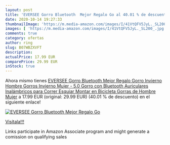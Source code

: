 ```yaml
---
layout: post
title: 'EVERSEE Gorro Bluetooth  Mejor Regalo Go al 40.01 % de descuento'
date: 2020-10-14 19:27:33
thumbnailImage: 'https://m.media-amazon.com/images/I/41VtQFV5JyL._SL200_.jpg'
images: [ 'https://m.media-amazon.com/images/I/41VtQFV5JyL._SL200_.jpg' ]
comments: true
category: ofertas
author: ring
slug: B07WBZXVFT
description:
actualPrice: 17.99 EUR
comparePrice: 29.99 EUR
inStock: true
---
```


Ahora mismo tienes [EVERSEE Gorro Bluetooth  Mejor Regalo Gorro Invierno Hombre Gorros Invierno Mujer - 5.0 Gorro con Bluetooth Auriculares Inalámbricos para Correr  Esquiar  Montar en Bicicleta  Gorras de Hombre Mujer](https://www.amazon.es/dp/B07WBZXVFT/?tag=tolees-21) a 17.99 EUR (original: 29.99 EUR) (40.01 %  de descuento) en el siguiente enlace!

[![EVERSEE Gorro Bluetooth  Mejor Regalo Go](https://m.media-amazon.com/images/I/41VtQFV5JyL._SL200_.jpg)](https://www.amazon.es/dp/B07WBZXVFT/?tag=tolees-21)

[Visítala!!!](https://www.amazon.es/dp/B07WBZXVFT/?tag=tolees-21)

Links participate in Amazon Associate program and might generate a comission on qualifying sales
